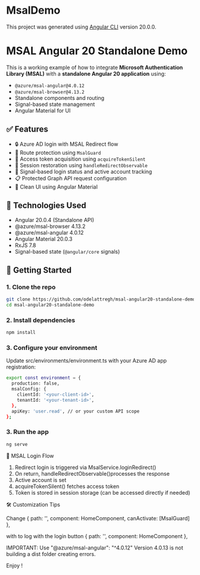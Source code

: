 # MsalDemo

This project was generated using [Angular CLI](https://github.com/angular/angular-cli) version 20.0.0.

# MSAL Angular 20 Standalone Demo

This is a working example of how to integrate **Microsoft Authentication Library (MSAL)** with a **standalone Angular 20 application** using:

- `@azure/msal-angular@4.0.12`
- `@azure/msal-browser@4.13.2`
- Standalone components and routing
- Signal-based state management
- Angular Material for UI

## ✅ Features

- 🔒 Azure AD login with MSAL Redirect flow
- 🎯 Route protection using `MsalGuard`
- 💾 Access token acquisition using `acquireTokenSilent`
- 🔄 Session restoration using `handleRedirectObservable`
- 🚦 Signal-based login status and active account tracking
- 📋 Protected Graph API request configuration
- 🎨 Clean UI using Angular Material

## 🧰 Technologies Used

- Angular 20.0.4 (Standalone API)
- @azure/msal-browser 4.13.2
- @azure/msal-angular 4.0.12
- Angular Material 20.0.3
- RxJS 7.8
- Signal-based state (`@angular/core` signals)

## 🚀 Getting Started

### 1. Clone the repo

```bash
git clone https://github.com/odelattregh/msal-angular20-standalone-demo.git
cd msal-angular20-standalone-demo
```

### 2. Install dependencies
```bash
npm install
```

### 3. Configure your environment
Update src/environments/environment.ts with your Azure AD app registration:

```bash
export const environment = {
  production: false,
  msalConfig: {
    clientId: '<your-client-id>',
    tenantId: '<your-tenant-id>',
  },
  apiKey: 'user.read', // or your custom API scope
};
```

### 3. Run the app
```bash
ng serve
```

🧪 MSAL Login Flow

1. Redirect login is triggered via MsalService.loginRedirect()
2. On return, handleRedirectObservable()processes the response
3. Active account is set
4. acquireTokenSilent() fetches access token
5. Token is stored in session storage (can be accessed directly if needed)

🛠️ Customization Tips

Change
{ path: '', component: HomeComponent, canActivate: [MsalGuard] },

with to log with the login button
{ path: '', component: HomeComponent },

IMPORTANT:
Use "@azure/msal-angular": "^4.0.12"
Version 4.0.13 is not building a dist folder creating errors.

Enjoy !
